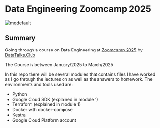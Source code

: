# Data Engineering Zoomcamp 2025
![mqdefault](https://github.com/user-attachments/assets/ae5958fc-a70c-4c8a-850d-5119f8774091)

## Summary
Going through a course on Data Engineering at [Zoomcamp 2025](https://github.com/DataTalksClub/data-engineering-zoomcamp) by [DataTalks.Club](https://datatalks.club/)

The Course is between January/2025 to March/2025

In this repo there will be several modules that contains files I have worked as I go through the lectures on as well as the answers to homework. The environments and tools used are:

- Python
- Google Cloud SDK (explained in module 1)
- Terraform (explained in module 1)
- Docker with docker-compose
- Kestra
- Google Cloud Platform account

